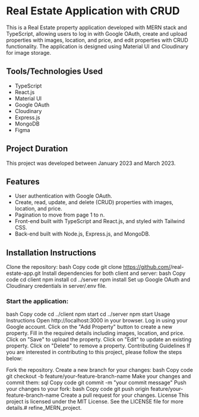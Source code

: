 # Real Estate Application with CRUD
This is a Real Estate property application developed with MERN stack and TypeScript, allowing users to log in with Google OAuth, create and upload properties with images, location, and price, and edit properties with CRUD functionality. The application is designed using Material UI and Cloudinary for image storage.

## Tools/Technologies Used
* TypeScript
* React.js
* Material UI
* Google OAuth
* Cloudinary
* Express.js
* MongoDB
* Figma

## Project Duration
This project was developed between January 2023 and March 2023.

## Features
* User authentication with Google OAuth.
* Create, read, update, and delete (CRUD) properties with images, location, and price.
* Pagination to move from page 1 to n.
* Front-end built with TypeScript and React.js, and styled with Tailwind CSS.
* Back-end built with Node.js, Express.js, and MongoDB.

## Installation Instructions
Clone the repository:
bash
Copy code
git clone https://github.com/<your-github-username>/real-estate-app.git
Install dependencies for both client and server:
bash
Copy code
cd client
npm install
cd ../server
npm install
Set up Google OAuth and Cloudinary credentials in server/.env file.

### Start the application:

bash
Copy code
cd ../client
npm start
cd ../server
npm start
Usage Instructions
Open http://localhost:3000 in your browser.
Log in using your Google account.
Click on the "Add Property" button to create a new property.
Fill in the required details including images, location, and price.
Click on "Save" to upload the property.
Click on "Edit" to update an existing property.
Click on "Delete" to remove a property.
Contributing Guidelines
If you are interested in contributing to this project, please follow the steps below:

Fork the repository.
Create a new branch for your changes:
bash
Copy code
git checkout -b feature/your-feature-branch-name
Make your changes and commit them:
sql
Copy code
git commit -m "your commit message"
Push your changes to your fork:
bash
Copy code
git push origin feature/your-feature-branch-name
Create a pull request for your changes.
License
This project is licensed under the MIT License. See the LICENSE file for more details.# refine_MERN_project.
